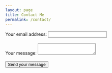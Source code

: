 ```yaml
---
layout: page
title: Contact Me
permalink: /contact/
---
```


<form
  action="https://formspree.io/f/mwkakbzz"
  method="POST"
>
  <label>
    Your email address:
    <input type="email" name="_replyto">
  </label><br /><br />
  <label>
    Your message:
    <textarea name="message"></textarea>
  </label>
<br /><br />
  <button type="submit">Send your message</button>
</form>

